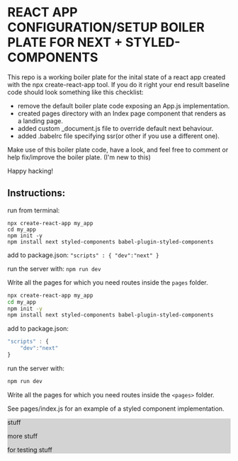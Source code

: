 # REACT APP CONFIGURATION/SETUP BOILER PLATE FOR NEXT + STYLED-COMPONENTS

This repo is a working boiler plate for the inital state of a react app created with the npx create-react-app tool.
If you do it right your end result baseline code should look something like this checklist:

- remove the default boiler plate code exposing an App.js implementation.
- created pages directory with an Index page component that renders as a landing page.
- added custom \_document.js file to override default next behaviour.
- added .babelrc file specifying ssr(or other if you use a different one).

Make use of this boiler plate code, have a look, and feel free to comment or help fix/improve the boiler plate. (I'm new to this)

Happy hacking!

## Instructions:

run from terminal:

    npx create-react-app my_app
    cd my_app
    npm init -y
    npm install next styled-components babel-plugin-styled-components

add to package.json: `"scripts" : { "dev":"next" }`

run the server with: `npm run dev`

Write all the pages for which you need routes inside the `pages` folder.

```bash
npx create-react-app my_app
cd my_app
npm init -y
npm install next styled-components babel-plugin-styled-components
```

add to package.json:

```javascript
"scripts" : {
	"dev":"next"
}
```

run the server with:

```bash
npm run dev
```

Write all the pages for which you need routes inside the `<pages>` folder.

See pages/index.js for an example of a styled component implementation.

<div style="background-color: lightgrey; width: 100%;">
	<p>stuff</p>
	<p>more stuff</p>
	<p>for testing stuff</p>
</div>
